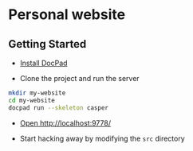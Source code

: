 # Personal website 

## Getting Started

- [Install DocPad](https://github.com/bevry/docpad)

- Clone the project and run the server

``` bash
mkdir my-website
cd my-website
docpad run --skeleton casper
```

- [Open http://localhost:9778/](http://localhost:9778/)

- Start hacking away by modifying the `src` directory

